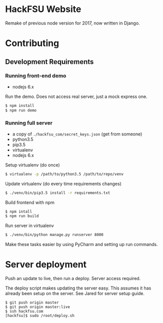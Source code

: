 HackFSU Website
===============

Remake of previous node version for 2017, now written in Django.

# Contributing
## Development Requirements
### Running front-end demo
* nodejs 6.x

Run the demo. Does not access real server, just a mock express one.
```bash
$ npm install
$ npm run demo
```


### Running full server
* a copy of `./hackfsu_com/secret_keys.json` (get from someone)
* python3.5
* pip3.5
* virtualenv
* nodejs 6.x

Setup virtualenv (do once)
```bash
$ virtualenv -p /path/to/python3.5 /path/to/repo/venv
```

Update virtualenv (do every time requirements changes)
```bash
$ ./venv/bin/pip3.5 install -r requirements.txt
```

Build frontend with npm
```bash
$ npm intall
$ npm run build
```

Run server in virtualenv
```bash
$ ./venv/bin/python manage.py runserver 8000

```

Make these tasks easier by using PyCharm and setting up run commands.


# Server deployment
Push an update to live, then run a deploy. Server access required.

The deploy script makes updating the server easy. This assumes it has already
been setup on the server. See Jared for server setup guide.
```
$ git push origin master
$ git push origin master:live
$ ssh hackfsu.com
[hackfsu]$ sudo /root/deploy.sh
```